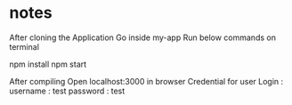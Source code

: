 # notes
After cloning the Application 
Go inside my-app
Run below commands on terminal

npm install
npm start

After compiling
Open localhost:3000 in browser
Credential for user Login : 
username : test
password : test
